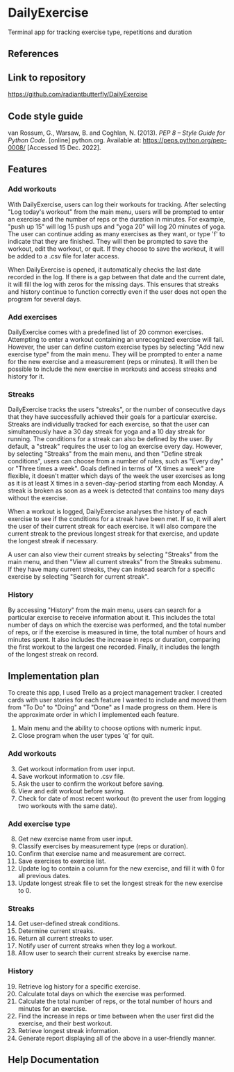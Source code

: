 # DailyExercise
Terminal app for tracking exercise type, repetitions and duration

## References

## Link to repository
https://github.com/radiantbutterfly/DailyExercise

## Code style guide
van Rossum, G., Warsaw, B. and Coghlan, N. (2013). *PEP 8 – Style Guide for Python Code*. [online] python.org. Available at: https://peps.python.org/pep-0008/ [Accessed 15 Dec. 2022].

## Features
### Add workouts
With DailyExercise, users can log their workouts for tracking. After selecting "Log today's workout" from the main menu, users will be prompted to enter an exercise and the number of reps or the duration in minutes. For example, "push up 15" will log 15 push ups and "yoga 20" will log 20 minutes of yoga. The user can continue adding as many exercises as they want, or type 'f' to indicate that they are finished. They will then be prompted to save the workout, edit the workout, or quit. If they choose to save the workout, it will be added to a .csv file for later access.

When DailyExercise is opened, it automatically checks the last date recorded in the log. If there is a gap between that date and the current date, it will fill the log with zeros for the missing days. This ensures that streaks and history continue to function correctly even if the user does not open the program for several days.
### Add exercises
DailyExercise comes with a predefined list of 20 common exercises. Attempting to enter a workout containing an unrecognized exercise will fail. However, the user can define custom exercise types by selecting "Add new exercise type" from the main menu. They will be prompted to enter a name for the new exercise and a measurement (reps or minutes). It will then be possible to include the new exercise in workouts and access streaks and history for it.
### Streaks
DailyExercise tracks the users "streaks", or the number of consecutive days that they have successfully achieved their goals for a particular exercise. Streaks are individually tracked for each exercise, so that the user can simultaneously have a 30 day streak for yoga and a 10 day streak for running. The conditions for a streak can also be defined by the user. By default, a "streak" requires the user to log an exercise every day. However, by selecting "Streaks" from the main menu, and then "Define streak conditions", users can choose from a number of rules, such as "Every day" or "Three times a week". Goals defined in terms of "X times a week" are flexible, it doesn't matter which days of the week the user exercises as long as it is at least X times in a seven-day-period starting from each Monday. A streak is broken as soon as a week is detected that contains too many days without the exercise.

When a workout is logged, DailyExercise analyses the history of each exercise to see if the conditions for a streak have been met. If so, it will alert the user of their current streak for each exercise. It will also compare the current streak to the previous longest streak for that exercise, and update the longest streak if necessary.

A user can also view their current streaks by selecting "Streaks" from the main menu, and then "View all current streaks" from the Streaks submenu. If they have many current streaks, they can instead search for a specific exercise by selecting "Search for current streak".
### History
By accessing "History" from the main menu, users can search for a particular exercise to receive information about it. This includes the total number of days on which the exercise was performed, and the total number of reps, or if the exercise is measured in time, the total number of hours and minutes spent. It also includes the increase in reps or duration, comparing the first workout to the largest one recorded. Finally, it includes the length of the longest streak on record.

## Implementation plan
To create this app, I used Trello as a project management tracker. I created cards with user stories for each feature I wanted to include and moved them from "To Do" to "Doing" and "Done" as I made progress on them. Here is the approximate order in which I implemented each feature.

1. Main menu and the ability to choose options with numeric input.
2. Close program when the user types 'q' for quit.
### Add workouts
3. Get workout information from user input.
4. Save workout information to .csv file.
5. Ask the user to confirm the workout before saving.
6. View and edit workout before saving.
7. Check for date of most recent workout (to prevent the user from logging two workouts with the same date).
### Add exercise type
8. Get new exercise name from user input.
9. Classify exercises by measurement type (reps or duration).
10. Confirm that exercise name and measurement are correct.
11. Save exercises to exercise list.
12. Update log to contain a column for the new exercise, and fill it with 0 for all previous dates.
13. Update longest streak file to set the longest streak for the new exercise to 0.
### Streaks
14. Get user-defined streak conditions.
15. Determine current streaks.
16. Return all current streaks to user.
17. Notify user of current streaks when they log a workout.
18. Allow user to search their current streaks by exercise name.
### History
19. Retrieve log history for a specific exercise.
20. Calculate total days on which the exercise was performed.
21. Calculate the total number of reps, or the total number of hours and minutes for an exercise.
22. Find the increase in reps or time between when the user first did the exercise, and their best workout.
23. Retrieve longest streak information.
24. Generate report displaying all of the above in a user-friendly manner.

## Help Documentation